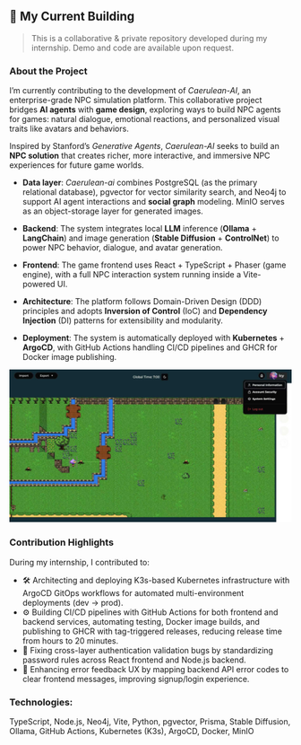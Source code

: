 
## 🔭 My Current Building

> This is a collaborative & private repository developed during my internship. Demo and code are available upon request.

### About the Project

I’m currently contributing to the development of *Caerulean-AI*, an enterprise-grade NPC simulation platform. This collaborative project bridges **AI agents** with **game design**, exploring ways to build NPC agents for games: natural dialogue, emotional reactions, and personalized visual traits like avatars and behaviors. 

Inspired by Stanford’s *Generative Agents*, *Caerulean-AI* seeks to build an **NPC solution** that creates richer, more interactive, and immersive NPC experiences for future game worlds.

- **Data layer**: *Caerulean-ai* combines PostgreSQL (as the primary relational database), pgvector for vector similarity search, and Neo4j to support AI agent interactions and **social graph** modeling. MinIO serves as an object-storage layer for generated images.

- **Backend**: The system integrates local **LLM** inference (**Ollama** + **LangChain**) and image generation (**Stable Diffusion** + **ControlNet**) to power NPC behavior, dialogue, and avatar generation.

- **Frontend**: The game frontend uses React + TypeScript + Phaser (game engine), with a full NPC interaction system running inside a Vite-powered UI.

- **Architecture**: The platform follows Domain-Driven Design (DDD) principles and adopts **Inversion of Control** (IoC) and **Dependency Injection** (DI) patterns for extensibility and modularity.

- **Deployment**: The system is automatically deployed with **Kubernetes** + **ArgoCD**, with GitHub Actions handling CI/CD pipelines and GHCR for Docker image publishing.

![Caerulean-AI Architecture Diagram](./aigame.JPG)
### Contribution Highlights

During my internship, I contributed to:

- 🛠️ Architecting and deploying K3s-based Kubernetes infrastructure with ArgoCD GitOps workflows for automated multi-environment deployments (dev → prod).
- ⚙️ Building CI/CD pipelines with GitHub Actions for both frontend and backend services, automating testing, Docker image builds, and publishing to GHCR with tag-triggered releases, reducing release time from hours to 20 minutes.
- 🔐 Fixing cross-layer authentication validation bugs by standardizing password rules across React frontend and Node.js backend.
- 💬 Enhancing error feedback UX by mapping backend API error codes to clear frontend messages, improving signup/login experience.

### Technologies: 
TypeScript, Node.js, Neo4j, Vite, Python, pgvector, Prisma, Stable Diffusion, Ollama, GitHub Actions, Kubernetes (K3s), ArgoCD, Docker, MinIO
